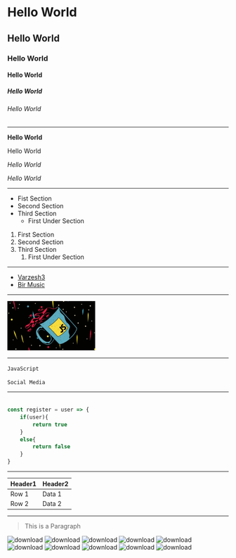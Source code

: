 # Hello World
## Hello World
### Hello World
#### Hello World
##### Hello World
###### Hello World

-----

**Hello World**

Hello World


*Hello World*

_Hello World_


----

- Fist Section
- Second Section
- Third Section
    - First Under Section


1. First Section
2. Second Section
3. Third Section
    1. First Under Section

---

- [Varzesh3](https://www.varzesh3.com)
- [Bir Music](https://www.bir-music.ir)

---

<img src="./images/wp5422452.jpg" width="200px"></img>


---

`JavaScript`

`Social Media`

---

``` javascript

const register = user => {
    if(user){
        return true
    }
    else{
        return false
    }
}

```

---

| Header1 | Header2 | 
|---------|---------|
| Row 1 | Data 1 |
| Row 2 | Data 2 |

---

> This is a Paragraph

![download](https://img.shields.io/badge/logo-javascript-blue?logo=javascript)
![download](https://img.shields.io/badge/just%20the%20message-8A2BE2)
![download](https://img.shields.io/badge/Express%20js-000000?style=for-the-badge&logo=express&logoColor=white)
![download](https://img.shields.io/badge/JavaScript-323330?style=for-the-badge&logo=javascript&logoColor=F7DF1E)
![download](https://img.shields.io/badge/Node%20js-339933?style=for-the-badge&logo=nodedotjs&logoColor=white)
![download](https://img.shields.io/badge/nestjs-E0234E?style=for-the-badge&logo=nestjs&logoColor=white)
![download](https://img.shields.io/badge/CSS3-1572B6?style=for-the-badge&logo=css3&logoColor=white)
![download](https://img.shields.io/badge/MongoDB-4EA94B?style=for-the-badge&logo=mongodb&logoColor=white)
![download](https://img.shields.io/npm/dm/sweetalert.svg)
![download](https://camo.githubusercontent.com/7da2942fa544859123733dea16d01c5d7e9352d139853aa1c45cbefaa81c0c71/68747470733a2f2f62616467656e2e6e65742f6e706d2f646d2f65787072657373)
